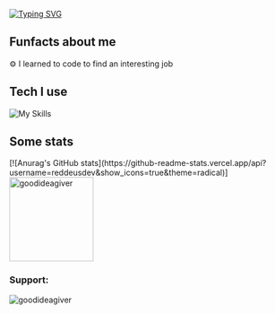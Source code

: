 [![Typing SVG](https://readme-typing-svg.demolab.com?font=Fira+Code&weight=600&size=21&pause=1000&color=F77642&width=490&lines=Hello+I'm+Grzegorz+-+Frontend+Developer)](https://git.io/typing-svg)

## Funfacts about me

⚙ I learned to code to find an interesting job


## Tech I use

![My Skills](https://skillicons.dev/icons?i=git,github,javascript,html,css,react,bootstrap)


## Some stats

<span height="150px">
[![Anurag's GitHub stats](https://github-readme-stats.vercel.app/api?username=reddeusdev&show_icons=true&theme=radical)]
</span>
<span>
<img height="150px" src="https://github-readme-stats.vercel.app/api?username=reddeusdev&show_icons=true&locale=en&theme=transparent" alt="goodideagiver" />
</span>

<h3 align="left">Support:</h3>
<p align="left"> <img src="https://komarev.com/ghpvc/?username=reddeusdev&label=Profile%20views&color=0e75b6&style=flat" alt="goodideagiver" /> </p>
